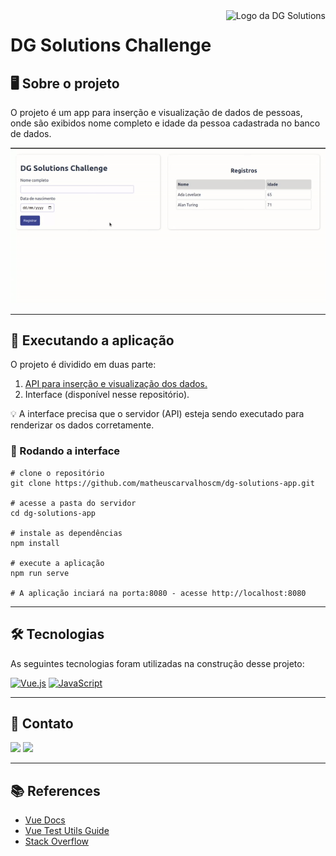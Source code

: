 <a href="https://dgsolutions.com.br/" target="_blank">
  <img src="https://dgsolutions.com.br/wp-content/uploads/2021/04/logo-dg-solutions-branca.png.webp" alt="Logo da DG Solutions" align="right">
</a>

# DG Solutions Challenge

## 🖥 Sobre o projeto

O projeto é um app para inserção e visualização de dados de pessoas, onde são exibidos nome completo e idade da pessoa cadastrada no banco de dados.

<img src="./src/assets/demonstration.gif" alt="Demonstração do app">

---

## 🚀 Executando a aplicação

O projeto é dividido em duas parte:

1. [API para inserção e visualização dos dados.](https://github.com/matheuscarvalhoscm/dg-solutions-api)
2. Interface (disponível nesse repositório).

💡️ A interface precisa que o servidor (API) esteja sendo executado para renderizar os dados corretamente.

### **🎲️ Rodando a interface**

~~~
# clone o repositório
git clone https://github.com/matheuscarvalhoscm/dg-solutions-app.git

# acesse a pasta do servidor
cd dg-solutions-app

# instale as dependências
npm install

# execute a aplicação
npm run serve

# A aplicação inciará na porta:8080 - acesse http://localhost:8080
~~~
---
## 🛠️ Tecnologias
As seguintes tecnologias foram utilizadas na construção desse projeto:

[![Vue.js](https://img.shields.io/badge/vuejs-%2335495e.svg?style=for-the-badge&logo=vuedotjs&logoColor=fff&color=17366f)](https://vuejs.org/)
[![JavaScript](https://img.shields.io/badge/javascript-%23323330.svg?style=for-the-badge&logo=javascript&logoColor=fff&color=17366f)](https://developer.mozilla.org/pt-BR/docs/Web/JavaScript)

---

## 📧 Contato
[![](https://img.shields.io/badge/LinkedIn-0077B5?style=for-the-badge&logo=linkedin&logoColor=white&color=17366F)](https://www.linkedin.com/in/matheuscarvalhoscm/)
[![](https://img.shields.io/badge/Gmail-D14836?style=for-the-badge&logo=gmail&logoColor=white&color=17366F)](mailtto:matheuscarvalhoscm@gmail.com)

---

## 📚 References
- [Vue Docs](https://vuejs.org/guide/introduction.html)
- [Vue Test Utils Guide](https://v1.test-utils.vuejs.org/guides/#getting-started)
- [Stack Overflow](https://stackoverflow.com/)